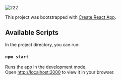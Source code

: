 ![222](https://user-images.githubusercontent.com/113616731/235418527-5f587bd9-35bc-4ad4-9769-cecb7f7ce2f3.JPG)


This project was bootstrapped with [Create React App](https://github.com/facebook/create-react-app).

## Available Scripts

In the project directory, you can run:

### `npm start`

Runs the app in the development mode.\
Open [http://localhost:3000](http://localhost:3000) to view it in your browser.
